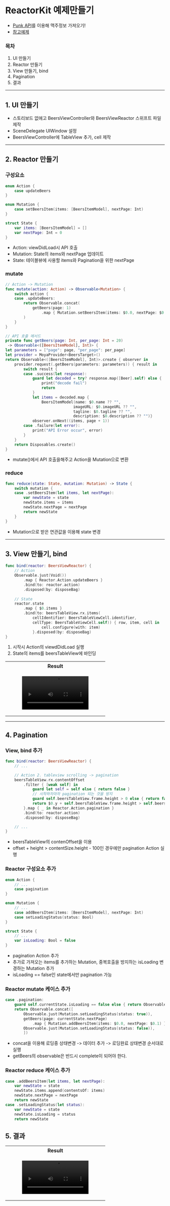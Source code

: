 # ReactorKit 예제만들기

- [Punk API](https://punkapi.com/)를 이용해 맥주정보 가져오기!
- [참고예제](https://github.com/ReactorKit/ReactorKit/tree/master/Examples/GitHubSearch) 
### 목차
1. UI 만들기
2. Reactor 만들기
3. View 만들기, bind
4. Pagination
5. 결과

---

## 1. UI 만들기
- 스토리보드 없애고 BeersViewController와 BeersViewReactor 스위프트 파일 제작
- SceneDelegate UIWindow 설정
- BeersViewController에 TableView 추가, cell 제작

---

## 2. Reactor 만들기
### 구성요소
```swift
enum Action {
    case updateBeers
}

enum Mutation {
    case setBeersItem(items: [BeersItemModel], nextPage: Int)
}

struct State {
    var items: [BeersItemModel] = []
    var nextPage: Int = 0
}
```

- Action: viewDidLoad시 API 호출
- Mutation: State의 items와 nextPage 업데이트
- State: 테이블뷰에 사용할 items와 Pagination을 위한 nextPage


### mutate
```swift
// Action -> Mutation
func mutate(action: Action) -> Observable<Mutation> {
    switch action {
    case .updateBeers:        
        return Observable.concat(
            getBeers(page: 1)
                .map { Mutation.setBeersItem(items: $0.0, nextPage: $0.1) }
        )
    }
}

// API 호출 메서드
private func getBeers(page: Int, per_page: Int = 20)
 -> Observable<([BeersItemModel], Int)> {
let parameters = ["page": page, "per_page": per_page]
let provider = MoyaProvider<BeersTarget>()
return Observable<([BeersItemModel], Int)>.create { observer in
    provider.request(.getBeers(parameters: parameters)) { result in
        switch result {
        case .success(let response):
            guard let decoded = try? response.map([Beer].self) else {
                print("decode fail")
                return
            }
            let items = decoded.map { 
                BeersItemModel(name: $0.name ?? "",
                              imageURL: $0.imageURL ?? "",
                              tagline: $0.tagline ?? "",
                              description: $0.description ?? "")}
            observer.onNext((items, page + 1))
        case .failure(let error):
            print("API Error occur", error)
        }
    }
    return Disposables.create()
}
```

- mutate()에서 API 호출을해주고 Action을 Mutation으로 변환

### reduce
```swift
func reduce(state: State, mutation: Mutation) -> State {
    switch mutation {
    case .setBeersItem(let items, let nextPage):
        var newState = state
        newState.items = items
        newState.nextPage = nextPage
        return newState
    }
}
```

- Mutation으로 받은 연관값을 이용해 state 변경

---

## 3. View 만들기, bind
```swift
func bind(reactor: BeersViewReactor) {
    // Action    
    Observable.just(Void())
        .map { Reactor.Action.updateBeers }
        .bind(to: reactor.action)
        .disposed(by: disposeBag)
    
    // State
    reactor.state
        .map { $0.items }
        .bind(to: beersTableView.rx.items(
            cellIdentifier: BeersTableViewCell.identifier,
            cellType: BeersTableViewCell.self)) { row, item, cell in
                cell.configure(with: item)
            }.disposed(by: disposeBag)
}
```

1. 시작시 Action의 viewdDidLoad 실행
2. State의 items를 beersTableView에 바인딩

<table align="center">
<tr>
<th colspan="2"> Result </th>
</tr>
<tr>
<td>
<p align="center">
<video src= https://user-images.githubusercontent.com/62129500/156398219-53d0dd9d-5fa8-4956-8ac5-cb5a8c396c79.mp4 width = 70%>
</p>
</td>  
</tr>
</table>

---

## 4. Pagination

### View, bind 추가
```swift
func bind(reactor: BeersViewReactor) {
    // ...

    // Action 2. tableview scrolling -> pagination
    beersTableView.rx.contentOffset
        .filter { [weak self] in
            guard let self = self else { return false }
            // 시작하자마자 pagination 되는 것을 방지
            guard self.beersTableView.frame.height > 0 else { return false }
            return $0.y + self.beersTableView.frame.height > self.beersTableView.contentSize.height - 100
        }.map { _ in Reactor.Action.pagination }
        .bind(to: reactor.action)
        .disposed(by: disposeBag)

    // ...
}
```

- beersTableView의 contenOffset을 이용
- offset + height > contentSize.height - 100인 경우에만 pagination Action 실행

### Reactor 구성요소 추가 
```swift
enum Action {
    // ...
    case pagination
}

enum Mutation {
    // ...
    case addBeersItem(items: [BeersItemModel], nextPage: Int)
    case setLoadingStatus(status: Bool)
}

struct State {
    // ...
    var isLoading: Bool = false
}
```

- pagination Action 추가
- 추가로 가져오는 items를 추가하는 Mutation, 중복호출을 방지하는 isLoading 변경하는 Mutation 추가
- isLoading == false인 state에서만 pagination 가능

### Reactor mutate 케이스 추가
```swift
case .pagination:
    guard self.currentState.isLoading == false else { return Observable.empty() }
    return Observable.concat([
        Observable.just(Mutation.setLoadingStatus(status: true)),
        getBeers(page: currentState.nextPage)
            .map { Mutation.addBeersItem(items: $0.0, nextPage: $0.1) },
        Observable.just(Mutation.setLoadingStatus(status: false)),
        ])
```

- concat을 이용해 로딩중 상태변경 -> 데이터 추가 -> 로딩완료 상태변경 순서대로 실행
- getBeers의 observable은 반드시 complete이 되어야 한다.

### Reactor reduce 케이스 추가
```swift
case .addBeersItem(let items, let nextPage):
    var newState = state
    newState.items.append(contentsOf: items)
    newState.nextPage = nextPage
    return newState
case .setLoadingStatus(let status):
    var newState = state
    newState.isLoading = status
    return newState
```
###

## 5. 결과
<table align="center">
<tr>
<th colspan="2"> Result </th>
</tr>
<tr>
<td>
<p align="center">
<video src= https://user-images.githubusercontent.com/62129500/156398497-2ee7dc61-e361-4b5a-9591-f3f5bddf5248.mp4 width = 70%>
</p>
</td>  
</tr>
</table>
        
